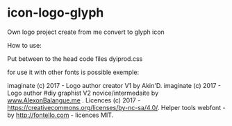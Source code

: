 # icon-logo-glyph
Own logo project create from me convert to glyph icon

How to use:

Put between to the head code files dyiprod.css

for use it with other fonts is possible exemple:
<i class="icon-dyiprod fa fa-5x fa-spin"></i>

imaginate (c) 2017 - Logo author creator V1 by Akin'D.
imaginate (c) 2017 - Logo author #diy graphist V2 novice/intermedaite by www.AlexonBalangue.me .
Licences (c) 2017 - https://creativecommons.org/licenses/by-nc-sa/4.0/.
Helper tools webfont - by http://fontello.com - licences MIT.

